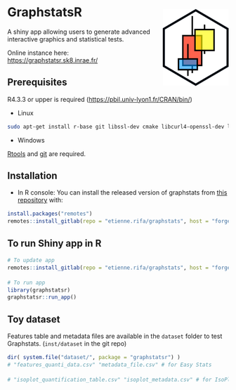 
<!-- README.md is generated from README.Rmd. Please edit that file -->

# GraphstatsR <a href="https://forgemia.inra.fr/etienne.rifa/graphstats"><img src="man/figures/graphstatsr_150px.png" alt="ispickr" align="right" width="150" style="margin-top: 10px; margin-left: 20px;"/></a>

<!-- badges: start -->
<!-- [![Lifecycle: experimental](https://img.shields.io/badge/lifecycle-experimental-orange.svg)](https://lifecycle.r-lib.org/articles/stages.html#experimental) -->
<!-- badges: end -->

A shiny app allowing users to generate advanced interactive graphics and statistical tests. 

Online instance here: https://graphstatsr.sk8.inrae.fr/

## Prerequisites

R4.3.3 or upper is required (https://pbil.univ-lyon1.fr/CRAN/bin/)


* Linux

```bash
sudo apt-get install r-base git libssl-dev cmake libcurl4-openssl-dev libgmp3-dev libmpfr-dev zlib1g-dev
```

* Windows

[Rtools](https://cran.r-project.org/bin/windows/Rtools/) and [git](https://git-scm.com/download/win) are required.


## Installation

* In R console: 
You can install the released version of graphstats from [this
repository](https://forgemia.inra.fr/etienne.rifa/graphstats) with:

``` r
install.packages("remotes")
remotes::install_gitlab(repo = "etienne.rifa/graphstats", host = "forgemia.inra.fr")
```

## To run Shiny app in R

``` r
# To update app 
remotes::install_gitlab(repo = "etienne.rifa/graphstats", host = "forgemia.inra.fr", upgrade = FALSE)

# To run app
library(graphstatsr)
graphstatsr::run_app()
```

## Toy dataset

Features table and metadata files are available in the `dataset` folder to test Graphstats. (`inst/dataset` in the git repo)

```r
dir( system.file("dataset/", package = "graphstatsr") )
# "features_quanti_data.csv" "metadata_file.csv" # for Easy Stats

# "isoplot_quantification_table.csv" "isoplot_metadata.csv" # for IsoPlot

```

